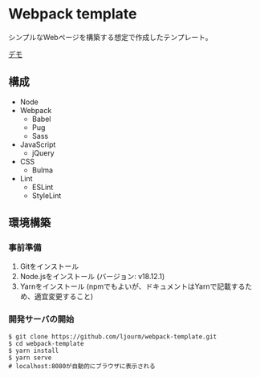# Webpack template

シンプルなWebページを構築する想定で作成したテンプレート。

[デモ](https://ljourm.github.io/webpack-template/)

## 構成

- Node
- Webpack
  - Babel
  - Pug
  - Sass
- JavaScript
  - jQuery
- CSS
  - Bulma
- Lint
  - ESLint
  - StyleLint

## 環境構築

### 事前準備

1. Gitをインストール
1. Node.jsをインストール (バージョン: v18.12.1)
1. Yarnをインストール (npmでもよいが、ドキュメントはYarnで記載するため、適宜変更すること)

### 開発サーバの開始

```
$ git clone https://github.com/ljourm/webpack-template.git
$ cd webpack-template
$ yarn install
$ yarn serve
# localhost:8080が自動的にブラウザに表示される
```
